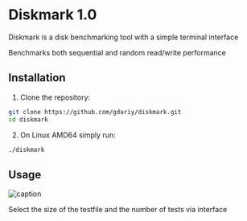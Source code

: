 # Diskmark 1.0

Diskmark is a disk benchmarking tool with a simple terminal interface

Benchmarks both sequential and random read/write performance

## Installation

1. Clone the repository:
```bash
git clone https://github.com/gdariy/diskmark.git
cd diskmark
```
2. On Linux AMD64 simply run:
```bash
./diskmark
```

## Usage

![caption](https://media1.giphy.com/media/v1.Y2lkPTc5MGI3NjExbXY3cmdna3FqOXhiczB2ZjR3YXdhZWRkOHJwN3V5amZhYm11a21icSZlcD12MV9pbnRlcm5hbF9naWZfYnlfaWQmY3Q9Zw/ypULeA3V1ZI65etJ7A/giphy.gif)

Select the size of the testfile and the number of tests via interface
